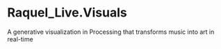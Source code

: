 # Raquel_Live.Visuals
A generative visualization in Processing that transforms music into art in real-time
